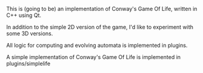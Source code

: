 This is (going to be) an implementation of Conway's Game Of Life, written in C++ using Qt.

In addition to the simple 2D version of the game, I'd like to experiment with some 3D versions.

All logic for computing and evolving automata is implemented in plugins.

A simple implementation of Conway's Game Of Life is implemented in plugins/simplelife


